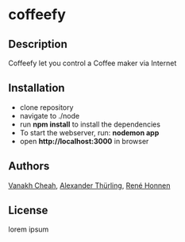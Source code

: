 # coffeefy

## Description

Coffeefy let you control a Coffee maker via Internet

## Installation
- clone repository
- navigate to ./node
- run **npm install** to install the dependencies
- To start the webserver, run: **nodemon app**
- open **http://localhost:3000** in browser


## Authors
[Vanakh Cheah](https://github.com/kanonenfutter/), [Alexander Thürling](https://github.com/athuerli), [René Honnen](https://github.com/rehne)

## License
lorem ipsum
